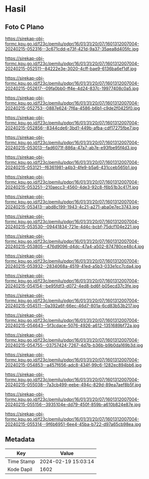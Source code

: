 # Hasil

## Foto C Plano

https://sirekap-obj-formc.kpu.go.id/f23c/pemilu/pdpr/16/01/31/20/07/1601312007004-20240215-052316--3c671cdd-e73f-421d-9a37-35aea8d405fc.jpg

https://sirekap-obj-formc.kpu.go.id/f23c/pemilu/pdpr/16/01/31/20/07/1601312007004-20240215-052511--84222e3e-3020-4cff-bae9-6136ba6ef1df.jpg

https://sirekap-obj-formc.kpu.go.id/f23c/pemilu/pdpr/16/01/31/20/07/1601312007004-20240215-052617--09fa0bb0-ff4e-4d24-837c-19977408c0a5.jpg

https://sirekap-obj-formc.kpu.go.id/f23c/pemilu/pdpr/16/01/31/20/07/1601312007004-20240215-052753--0887e624-7f6a-4586-b6b1-c9de2f0425f0.jpg

https://sirekap-obj-formc.kpu.go.id/f23c/pemilu/pdpr/16/01/31/20/07/1601312007004-20240215-052856--8344cde6-3bd1-449b-afba-cdf17275fbe7.jpg

https://sirekap-obj-formc.kpu.go.id/f23c/pemilu/pdpr/16/01/31/20/07/1601312007004-20240215-053013--fad6071f-886a-47a7-ab7e-e93fbe95f4d3.jpg

https://sirekap-obj-formc.kpu.go.id/f23c/pemilu/pdpr/16/01/31/20/07/1601312007004-20240215-053121--f6361981-a4b3-4fe9-b5a6-431cceb565b1.jpg

https://sirekap-obj-formc.kpu.go.id/f23c/pemilu/pdpr/16/01/31/20/07/1601312007004-20240215-053251--210aecc3-4560-4de3-92c8-f6b51b3c417f.jpg

https://sirekap-obj-formc.kpu.go.id/f23c/pemilu/pdpr/16/01/31/20/07/1601312007004-20240215-053413--abd8c199-1943-4c21-a271-aba0e7ec3743.jpg

https://sirekap-obj-formc.kpu.go.id/f23c/pemilu/pdpr/16/01/31/20/07/1601312007004-20240215-053530--09441834-721e-4d4c-bcbf-75dcf104e221.jpg

https://sirekap-obj-formc.kpu.go.id/f23c/pemilu/pdpr/16/01/31/20/07/1601312007004-20240215-053805--476d9096-d4dc-47a4-a502-874780ce48c4.jpg

https://sirekap-obj-formc.kpu.go.id/f23c/pemilu/pdpr/16/01/31/20/07/1601312007004-20240215-053932--2834068a-4519-41ed-a5b3-033e1cc7cda4.jpg

https://sirekap-obj-formc.kpu.go.id/f23c/pemilu/pdpr/16/01/31/20/07/1601312007004-20240215-054154--be95fdf3-d072-4ed8-bd6f-b05ecd37c3fe.jpg

https://sirekap-obj-formc.kpu.go.id/f23c/pemilu/pdpr/16/01/31/20/07/1601312007004-20240215-054511--0a392a6f-66ec-46d7-801a-6cd83b53b217.jpg

https://sirekap-obj-formc.kpu.go.id/f23c/pemilu/pdpr/16/01/31/20/07/1601312007004-20240215-054643--5f3cdace-5076-4926-a612-1351689bf72a.jpg

https://sirekap-obj-formc.kpu.go.id/f23c/pemilu/pdpr/16/01/31/20/07/1601312007004-20240215-054755--03757424-7267-4d7b-b36b-b9b0da169b3d.jpg

https://sirekap-obj-formc.kpu.go.id/f23c/pemilu/pdpr/16/01/31/20/07/1601312007004-20240215-054853--a457f656-adc8-434f-99c6-1282ec894bb6.jpg

https://sirekap-obj-formc.kpu.go.id/f23c/pemilu/pdpr/16/01/31/20/07/1601312007004-20240215-055038--7a3cb499-eebe-494c-829d-89ea7aef8b5f.jpg

https://sirekap-obj-formc.kpu.go.id/f23c/pemilu/pdpr/16/01/31/20/07/1601312007004-20240215-055156--3935104e-dd79-450f-859b-a610b824e87e.jpg

https://sirekap-obj-formc.kpu.go.id/f23c/pemilu/pdpr/16/01/31/20/07/1601312007004-20240215-055314--9f6b6951-6ee4-45ba-b722-d97a65cb98ea.jpg


## Metadata

| Key        | Value               |
| ---------- | ------------------- |
| Time Stamp | 2024-02-19 15:03:14 |
| Kode Dapil | 1602                |




